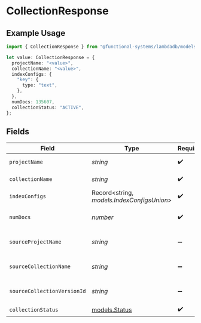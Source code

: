 # CollectionResponse

## Example Usage

```typescript
import { CollectionResponse } from "@functional-systems/lambdadb/models";

let value: CollectionResponse = {
  projectName: "<value>",
  collectionName: "<value>",
  indexConfigs: {
    "key": {
      type: "text",
    },
  },
  numDocs: 135607,
  collectionStatus: "ACTIVE",
};
```

## Fields

| Field                                      | Type                                       | Required                                   | Description                                |
| ------------------------------------------ | ------------------------------------------ | ------------------------------------------ | ------------------------------------------ |
| `projectName`                              | *string*                                   | :heavy_check_mark:                         | Project name.                              |
| `collectionName`                           | *string*                                   | :heavy_check_mark:                         | Collection name.                           |
| `indexConfigs`                             | Record<string, *models.IndexConfigsUnion*> | :heavy_check_mark:                         | N/A                                        |
| `numDocs`                                  | *number*                                   | :heavy_check_mark:                         | Total number of documents.                 |
| `sourceProjectName`                        | *string*                                   | :heavy_minus_sign:                         | Source project name.                       |
| `sourceCollectionName`                     | *string*                                   | :heavy_minus_sign:                         | Source collection name.                    |
| `sourceCollectionVersionId`                | *string*                                   | :heavy_minus_sign:                         | Source collection version.                 |
| `collectionStatus`                         | [models.Status](../models/status.md)       | :heavy_check_mark:                         | Status                                     |